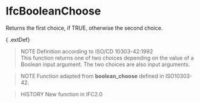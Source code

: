 IfcBooleanChoose
================
Returns the first choice, if TRUE, otherwise the second choice.  
  
{ .extDef}  
> NOTE  Definition according to ISO/CD 10303-42:1992  
> This function returns one of two choices depending on the value of a Boolean
> input argument. The two choices are also input arguments.  
  
> NOTE  Function adapted from **boolean_choose** defined in ISO10303-42.  
  
> HISTORY  New function in IFC2.0  


